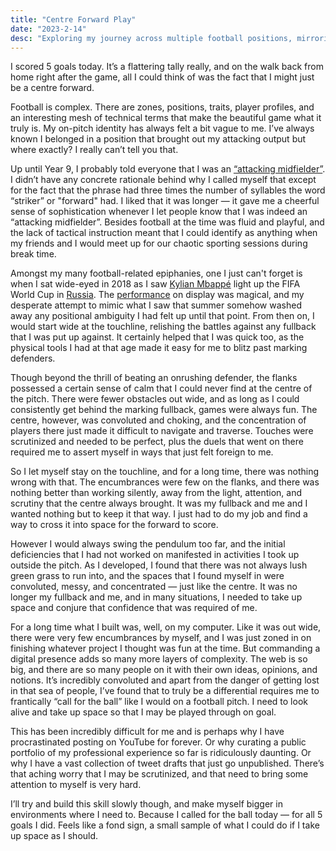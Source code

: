 ```yaml
---
title: "Centre Forward Play"
date: "2023-2-14"
desc: "Exploring my journey across multiple football positions, mirroring the initial internal struggle with asserting myself."
---
```


I scored 5 goals today. It’s a flattering tally really, and on the walk back from home right after the game, all I could think of was the fact that I might just be a centre forward.

Football is complex. There are zones, positions, traits, player profiles, and an interesting mesh of technical terms that make the beautiful game what it truly is. My on-pitch identity has always felt a bit vague to me. I’ve always known I belonged in a position that brought out my attacking output but where exactly? I really can’t tell you that.

Up until Year 9, I probably told everyone that I was an [“attacking midfielder”](https://en.wikipedia.org/wiki/Midfielder#Attacking_midfielder). I didn’t have any concrete rationale behind why I called myself that except for the fact that the phrase had three times the number of syllables the word “striker” or "forward" had. I liked that it was longer — it gave me a cheerful sense of sophistication whenever I let people know that I was indeed an “attacking midfielder”. Besides football at the time was fluid and playful, and the lack of tactical instruction meant that I could identify as anything when my friends and I would meet up for our chaotic sporting sessions during break time.

Amongst my many football-related epiphanies, one I just can't forget is when I sat wide-eyed in 2018 as I saw [Kylian Mbappé](https://en.wikipedia.org/wiki/Kylian_Mbapp%C3%A9) light up the FIFA World Cup in [Russia](https://en.wikipedia.org/wiki/2018_FIFA_World_Cup). The [performance](https://www.youtube.com/watch?v=ya2IXAREZho&pp=ygUba3lsaWFuIG1iYXBwZSAyMDE4IHdvcmQgY3Vw) on display was magical, and my desperate attempt to mimic what I saw that summer somehow washed away any positional ambiguity I had felt up until that point. From then on, I would start wide at the touchline, relishing the battles against any fullback that I was put up against. It certainly helped that I was quick too, as the physical tools I had at that age made it easy for me to blitz past marking defenders.

Though beyond the thrill of beating an onrushing defender, the flanks possessed a certain sense of calm that I could never find at the centre of the pitch. There were fewer obstacles out wide, and as long as I could consistently get behind the marking fullback, games were always fun. The centre, however, was convoluted and choking, and the concentration of players there just made it difficult to navigate and traverse. Touches were scrutinized and needed to be perfect, plus the duels that went on there required me to assert myself in ways that just felt foreign to me.

So I let myself stay on the touchline, and for a long time, there was nothing wrong with that. The encumbrances were few on the flanks, and there was nothing better than working silently, away from the light, attention, and scrutiny that the centre always brought. It was my fullback and me and I wanted nothing but to keep it that way. I just had to do my job and find a way to cross it into space for the forward to score.

However I would always swing the pendulum too far, and the initial deficiencies that I had not worked on manifested in activities I took up outside the pitch. As I developed, I found that there was not always lush green grass to run into, and the spaces that I found myself in were convoluted, messy, and concentrated — just like the centre. It was no longer my fullback and me, and in many situations, I needed to take up space and conjure that confidence that was required of me.

For a long time what I built was, well, on my computer. Like it was out wide, there were very few encumbrances by myself, and I was just zoned in on finishing whatever project I thought was fun at the time. But commanding a digital presence adds so many more layers of complexity. The web is so big, and there are so many people on it with their own ideas, opinions, and notions. It’s incredibly convoluted and apart from the danger of getting lost in that sea of people, I’ve found that to truly be a differential requires me to frantically “call for the ball” like I would on a football pitch. I need to look alive and take up space so that I may be played through on goal.

This has been incredibly difficult for me and is perhaps why I have procrastinated posting on YouTube for forever. Or why curating a public portfolio of my professional experience so far is ridiculously daunting. Or why I have a vast collection of tweet drafts that just go unpublished. There’s that aching worry that I may be scrutinized, and that need to bring some attention to myself is very hard.

I’ll try and build this skill slowly though, and make myself bigger in environments where I need to. Because I called for the ball today — for all 5 goals I did. Feels like a fond sign, a small sample of what I could do if I take up space as I should.
